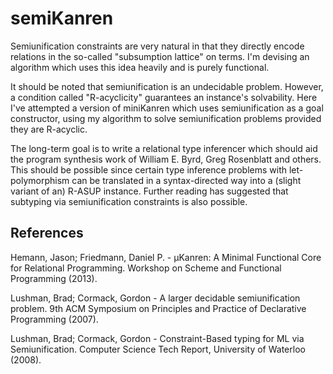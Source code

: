 # semiKanren

Semiunification constraints are very natural in that they directly encode relations in the so-called "subsumption lattice" on terms. I'm devising an algorithm which uses this idea heavily and is purely functional.

It should be noted that semiunification is an undecidable problem. However, a condition called "R-acyclicity" guarantees an instance's solvability. Here I've attempted a version of miniKanren which uses semiunification as a goal constructor, using my algorithm to solve semiunification problems provided they are R-acyclic.

The long-term goal is to write a relational type inferencer which should aid the program synthesis work of William E. Byrd, Greg Rosenblatt and others. This should be possible since certain type inference problems with let-polymorphism can be translated in a syntax-directed way into a (slight variant of an) R-ASUP instance. Further reading has suggested that subtyping via semiunification constraints is also possible.

## References

Hemann, Jason; Friedmann, Daniel P. - μKanren: A Minimal Functional Core for Relational Programming. Workshop on Scheme and Functional Programming (2013).

Lushman, Brad; Cormack, Gordon - A larger decidable semiunification problem. 9th ACM Symposium on Principles and Practice of Declarative Programming (2007).

Lushman, Brad; Cormack, Gordon - Constraint-Based typing for ML via Semiunification. Computer Science Tech Report, University of Waterloo (2008).
